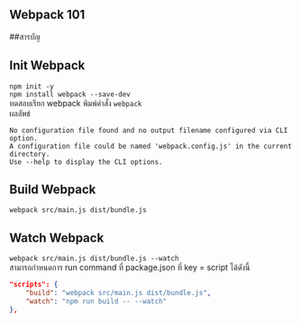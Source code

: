 ## Webpack 101
##สารบัญ

## Init Webpack
`npm init -y`<br>
`npm install webpack --save-dev`<br>
ทดสอบเรียก webpack พิมพ์คำสั่ง `webpack`<br>
ผลลัพธ์<br>
```
No configuration file found and no output filename configured via CLI option.
A configuration file could be named 'webpack.config.js' in the current directory.
Use --help to display the CLI options.
```

## Build Webpack
`webpack src/main.js dist/bundle.js`<br>

## Watch Webpack
`webpack src/main.js dist/bundle.js --watch`<br>
สามารถกำหนดการ run command ที่ package.json ที่ key = script ได้ดังนี้<br>
```json
"scripts": {
    "build": "webpack src/main.js dist/bundle.js",
    "watch": "npm run build -- --watch"
},
```